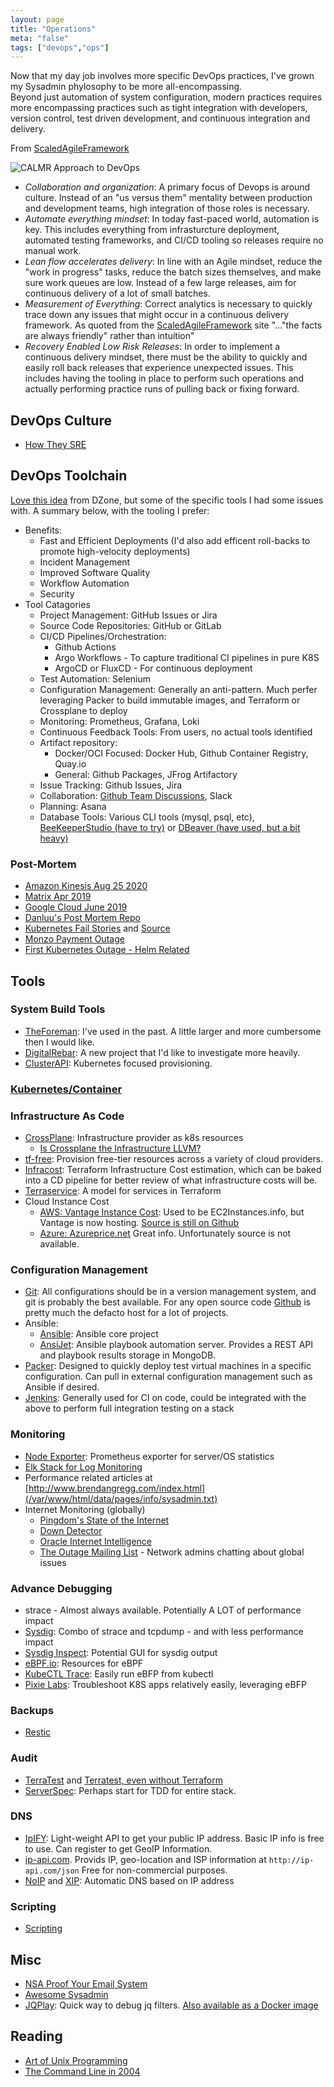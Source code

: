 ```yaml
---
layout: page
title: "Operations"
meta: "false"
tags: ["devops","ops"]
---
```


Now that my day job involves more specific DevOps practices, I've grown my Sysadmin phylosophy to be more all-encompassing.  
Beyond just automation of system configuration, modern practices requires more encompassing practices such as tight
integration with developers, version control, test driven development, and continuous integration and delivery.

From [ScaledAgileFramework](https://www.scaledagileframework.com/devops)

![CALMR Approach to DevOps](/assets/info/sysadmin/DevOps_F01_WP.png)

- *Collaboration and organization*: A primary focus of Devops is around culture.  Instead of an "us versus them" mentality
between production and development teams, high integration of those roles is necessary.
- *Automate everything mindset*: In today fast-paced world, automation is key.  This includes everything from infrasturcture
deployment, automated testing frameworks, and CI/CD tooling so releases require no manual work.
- *Lean flow accelerates delivery*: In line with an Agile mindset, reduce the "work in progress" tasks, reduce the batch
sizes themselves, and make sure work queues are low.  Instead of a few large releases, aim for continuous delivery of a lot
of small batches.
- *Measurement of Everything*: Correct analytics is necessary to quickly trace down any issues that might occur in a 
continuous delivery framework.  As quoted from the [ScaledAgileFramework](https://www.scaledagileframework.com/devops)  site 
"..."the facts are always friendly" rather than intuition"
- *Recovery Enabled Low Risk Releases*: In order to implement a continuous delivery mindset, there must be the ability to 
quickly and easily roll back releases that experience unexpected issues.  This includes having the tooling in place to 
perform such operations and actually performing practice runs of pulling back or fixing forward.

## DevOps Culture

- [How They SRE](https://github.com/upgundecha/howtheysre)

## DevOps Toolchain

[Love this idea](https://dzone.com/articles/devops-toolchain-for-beginners) from DZone, but some of the specific tools I had some issues with.  A summary below, with the tooling I prefer:

- Benefits:
  - Fast and Efficient Deployments (I'd also add efficent roll-backs to promote high-velocity deployments)
  - Incident Management
  - Improved Software Quality
  - Workflow Automation
  - Security
- Tool Catagories
  - Project Management: GitHub Issues or Jira
  - Source Code Repositories: GitHub or GitLab
  - CI/CD Pipelines/Orchestration:
    - Github Actions
    - Argo Workflows - To capture traditional CI pipelines in pure K8S
    - ArgoCD or FluxCD - For continuous deployment
  - Test Automation: Selenium
  - Configuration Management: Generally an anti-pattern.  Much perfer leveraging Packer to build immutable images, and Terraform or Crossplane to deploy
  - Monitoring: Prometheus, Grafana, Loki
  - Continuous Feedback Tools: From users, no actual tools identified
  - Artifact repository: 
    - Docker/OCI Focused: Docker Hub, Github Container Registry, Quay.io
    - General: Github Packages, JFrog Artifactory
  - Issue Tracking: Github Issues, Jira
  - Collaboration: [Github Team Discussions](https://docs.github.com/en/organizations/collaborating-with-your-team/about-team-discussions), Slack
  - Planning: Asana
  - Database Tools: Various CLI tools (mysql, psql, etc), [BeeKeeperStudio (have to try)](https://www.beekeeperstudio.io/) or [DBeaver (have used, but a bit heavy)](https://dbeaver.io/)
### Post-Mortem

- [Amazon Kinesis Aug 25 2020](https://aws.amazon.com/message/11201/)
- [Matrix Apr 2019](https://matrix.org/blog/2019/05/08/post-mortem-and-remediations-for-apr-11-security-incident)
- [Google Cloud June 2019](https://status.cloud.google.com/incident/cloud-networking/19009)
- [Danluu's Post Mortem Repo](https://github.com/danluu/post-mortems)
- [Kubernetes Fail Stories](https://k8s.af/) and [Source](https://github.com/hjacobs/kubernetes-failure-stories)
- [Monzo Payment Outage](https://community.monzo.com/t/resolved-current-account-payments-may-fail-major-outage-27-10-2017/26296/95)
- [First Kubernetes Outage - Helm Related](https://engineering.saltside.se/our-first-kubernetes-outage-c6b9249cfd3a)

## Tools

### System Build Tools

- [TheForeman](https://www.theforeman.org/): I've used in the past. A little larger and more cumbersome then I would like.
- [DigitalRebar](https://github.com/digitalrebar): A new project that I'd like to investigate more heavily.
- [ClusterAPI](https://cluster-api.sigs.k8s.io/): Kubernetes focused provisioning.

### [Kubernetes/Container](/info/k8s)

### Infrastructure As Code

- [CrossPlane](https://crossplane.io/): Infrastructure provider as k8s resources
  - [Is Crossplane the Infrastructure LLVM?](https://danielmangum.com/posts/crossplane-infrastructure-llvm/)
- [tf-free](https://github.com/gruberdev/tf-free): Provision free-tier resources across a variety of cloud providers.
- [Infracost](https://www.infracost.io/): Terraform Infrastructure Cost estimation, which can be baked into a CD pipeline for better review of what infrastructure costs will be.
- [Terraservice](https://www.contino.io/insights/a-model-for-scaling-terraform-workflows-in-a-large-complex-organization): A model for services in Terraform
- Cloud Instance Cost 
  - [AWS: Vantage Instance Cost](https://instances.vantage.sh/): Used to be EC2Instances.info, but Vantage is now hosting. [Source is still on Github](https://github.com/vantage-sh/ec2instances.info)
  - [Azure: Azureprice.net](https://azureprice.net/)
  Great info.  Unfortunately source is not available.

### Configuration Management

- [Git](https://git-scm.com/):  All configurations should be in a version management system, and git is probably the best available.  For any open source code [Github](https://github.com/) is pretty much the defacto host for a lot of projects.
- Ansible:
  - [Ansible](https://github.com/ansible/ansible): Ansible core project
  - [AnsiJet](https://github.com/hiddentao/ansijet): Ansible playbook automation server.  Provides a REST API and playbook results storage in MongoDB.
- [Packer](https://www.packer.io/): Designed to quickly deploy test virtual machines in a specific configuration.  Can pull in external configuration management such as Ansible if desired.
- [Jenkins](https://jenkins-ci.org/): Generally used for CI on code, could be integrated with the above to perform
full integration testing on a stack


### Monitoring

- [Node Exporter](https://github.com/prometheus/node_exporter): Prometheus exporter for server/OS statistics 
- [Elk Stack for Log Monitoring](https://www.elastic.co/webinars/elk-stack-devops-environment)
- Performance related articles at [http://www.brendangregg.com/index.html](/var/www/html/data/pages/info/sysadmin.txt)
- Internet Monitoring (globally)
  - [Pingdom's State of the Internet](https://livemap.pingdom.com/)
  - [Down Detector](https://downdetector.com/)
  - [Oracle Internet Intelligence](https://map.internetintel.oracle.com/)
  - [The Outage Mailing List](https://puck.nether.net/pipermail/outages/) - Network admins chatting about global issues

### Advance Debugging

- strace - Almost always available.  Potentially A LOT of performance impact
- [Sysdig](https://github.com/draios/sysdig): Combo of strace and tcpdump - and with less performance impact
- [Sysdig Inspect](https://github.com/draios/sysdig-inspect): Potential GUI for sysdig output
- [eBPF.io](https://ebpf.io/): Resources for eBPF
- [KubeCTL Trace](https://github.com/iovisor/kubectl-trace): Easily run eBFP from kubectl
- [Pixie Labs](https://pixielabs.ai/): Troubleshoot K8S apps relatively easily, leveraging eBFP

### Backups

- [Restic](https://restic.net/)

### Audit

- [TerraTest](https://terratest.gruntwork.io/) and [Terratest, even without Terraform](https://terratest.gruntwork.io/docs/testing-best-practices/alternative-testing-tools/)
- [ServerSpec](http://serverspec.org): Perhaps start for TDD for entire stack.

### DNS

- [IpIFY](https://www.ipify.org/): Light-weight API to get your public IP address.  Basic IP info is free to use.  Can register to get GeoIP Information.
- [ip-api.com](https://ip-api.com/).  Provids IP, geo-location and ISP information at `http://ip-api.com/json`  Free for non-commercial purposes.
- [NoIP](https://nip.io/) and [XIP](http://xip.io/): Automatic DNS based on IP address

### Scripting

- [Scripting](/info/scripting)

## Misc

- [NSA Proof Your Email System](http://sealedabstract.com/code/nsa-proof-your-e-mail-in-2-hours/)
- [Awesome Sysadmin](https://github.com/kahun/awesome-sysadmin)
- [JQPlay](https://jqplay.org/): Quick way to debug jq filters.  [Also available as a Docker image](https://github.com/munntjlx/jqplay)

## Reading

- [Art of Unix Programming](http://www.faqs.org/docs/artu/)
- [The Command Line in 2004](http://garote.bdmonkeys.net/commandline/index.html)
